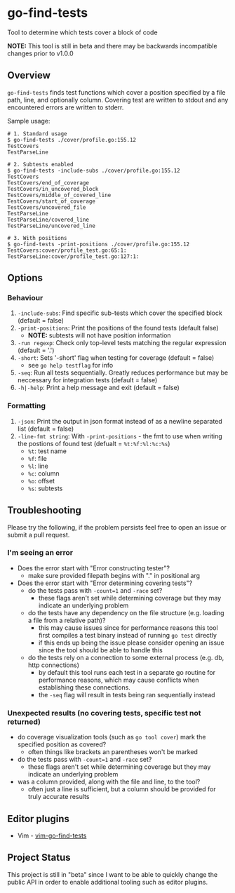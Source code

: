 # go-find-tests
Tool to determine which tests cover a block of code

**NOTE:** This tool is still in beta and there may be backwards incompatible changes prior to v1.0.0
## Overview
`go-find-tests` finds test functions which cover a position specified by a file path, line, and optionally column. 
Covering test are written to stdout and any encountered errors are written to stderr.

Sample usage:
```
# 1. Standard usage
$ go-find-tests ./cover/profile.go:155.12 
TestCovers
TestParseLine

# 2. Subtests enabled
$ go-find-tests -include-subs ./cover/profile.go:155.12 
TestCovers
TestCovers/end_of_coverage
TestCovers/in_uncovered_block
TestCovers/middle_of_covered_line
TestCovers/start_of_coverage
TestCovers/uncovered_file
TestParseLine
TestParseLine/covered_line
TestParseLine/uncovered_line

# 3. With positions 
$ go-find-tests -print-positions ./cover/profile.go:155.12 
TestCovers:cover/profile_test.go:65:1:
TestParseLine:cover/profile_test.go:127:1:
```
## Options
### Behaviour

1. `-include-subs`: Find specific sub-tests which cover the specified block (default = false)
2. `-print-positions`: Print the positions of the found tests (default false)
    - **NOTE:** subtests will not have position information
3. `-run regexp`: Check only top-level tests matching the regular expression (default = '.')
4. `-short`: Sets '-short' flag when testing for coverage (default = false)
    - see `go help testflag` for info
5. `-seq`: Run all tests sequentially. Greatly reduces performance but may be neccessary for integration tests (default = false)
6. `-h|-help`: Print a help message and exit (default = false)
### Formatting

1. `-json`: Print the output in json format instead of as a newline separated list (default = false)
2. `-line-fmt string`: With `-print-positions` - the fmt to use when writing the postions of found test (defualt = `%t:%f:%l:%c:%s`)
    - `%t`: test name
    - `%f`: file
    - `%l`: line
    - `%c`: column
    - `%o`: offset
    - `%s`: subtests

## Troubleshooting
Please try the following, if the problem persists feel free to open an issue or submit a pull request.
### I'm seeing an error
* Does the error start with "Error constructing tester"?
    - make sure provided filepath begins with "." in positional arg
* Does the error start with "Error determining covering tests"?
    - do the tests pass with `-count=1` and `-race` set?
        - these flags aren't set while determining coverage but they may indicate an underlying problem
    - do the tests have any dependency on the file structure (e.g. loading a file from a relative path)?
        - this may cause issues since for performance reasons this tool first compiles a test binary instead of running `go test` directly
        - if this ends up being the issue please consider opening an issue since the tool should be able to handle this
    - do the tests rely on a connection to some external process (e.g. db, http connections)
        - by default this tool runs each test in a separate go routine for performance reasons, which may cause conflicts when establishing these connections.
        - the `-seq` flag will result in tests being ran sequentially instead

### Unexpected results (no covering tests, specific test not returned)
* do coverage visualization tools (such as `go tool cover`) mark the specified position as covered?
    - often things like brackets an parentheses won't be marked
* do the tests pass with `-count=1` and `-race` set?
    - these flags aren't set while determining coverage but they may indicate an underlying problem
* was a column provided, along with the file and line, to the tool?
    - often just a line is sufficient, but a column should be provided for truly accurate results

## Editor plugins
* Vim - [vim-go-find-tests](https://github.com/ShawnROGrady/vim-go-find-tests/tree/master)

## Project Status
This project is still in "beta" since I want to be able to quickly change the public API in order to enable additional tooling such as editor plugins.
